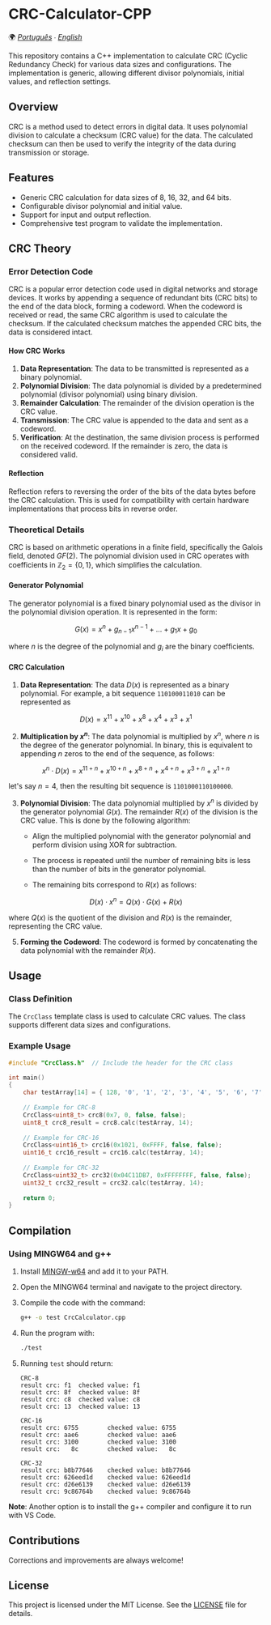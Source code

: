 # CRC-Calculator-CPP

🌍 *[Português](README.md) ∙ [English](README_en.md)*

This repository contains a C++ implementation to calculate CRC (Cyclic Redundancy Check) for various data sizes and configurations. The implementation is generic, allowing different divisor polynomials, initial values, and reflection settings.

## Overview

CRC is a method used to detect errors in digital data. It uses polynomial division to calculate a checksum (CRC value) for the data. The calculated checksum can then be used to verify the integrity of the data during transmission or storage.

## Features

- Generic CRC calculation for data sizes of 8, 16, 32, and 64 bits.
- Configurable divisor polynomial and initial value.
- Support for input and output reflection.
- Comprehensive test program to validate the implementation.

## CRC Theory

### Error Detection Code

CRC is a popular error detection code used in digital networks and storage devices. It works by appending a sequence of redundant bits (CRC bits) to the end of the data block, forming a codeword. When the codeword is received or read, the same CRC algorithm is used to calculate the checksum. If the calculated checksum matches the appended CRC bits, the data is considered intact.

#### How CRC Works

1. **Data Representation**: The data to be transmitted is represented as a binary polynomial.
2. **Polynomial Division**: The data polynomial is divided by a predetermined polynomial (divisor polynomial) using binary division.
3. **Remainder Calculation**: The remainder of the division operation is the CRC value.
4. **Transmission**: The CRC value is appended to the data and sent as a codeword.
5. **Verification**: At the destination, the same division process is performed on the received codeword. If the remainder is zero, the data is considered valid.

#### Reflection

Reflection refers to reversing the order of the bits of the data bytes before the CRC calculation. This is used for compatibility with certain hardware implementations that process bits in reverse order.

### Theoretical Details

CRC is based on arithmetic operations in a finite field, specifically the Galois field, denoted $GF(2)$. The polynomial division used in CRC operates with coefficients in $\mathbb{Z}_2=\{0,1\}$, which simplifies the calculation.

#### Generator Polynomial

The generator polynomial is a fixed binary polynomial used as the divisor in the polynomial division operation. It is represented in the form:

$$
G(x) = x^n + g_{n-1}x^{n-1} + \ldots + g_1x + g_0
$$

where $n$ is the degree of the polynomial and $g_i$ are the binary coefficients.

#### CRC Calculation

1. **Data Representation**: The data $D(x)$ is represented as a binary polynomial. For example, a bit sequence `110100011010` can be represented as

$$
D(x)=x^{11}+x^{10}+x^8+x^4+x^3+x^1
$$

2. **Multiplication by $x^n$**: The data polynomial is multiplied by $x^n$, where $n$ is the degree of the generator polynomial. In binary, this is equivalent to appending $n$ zeros to the end of the sequence, as follows:

$$
x^n \cdot D(x)=x^{11+n}+x^{10+n}+x^{8+n}+x^{4+n}+x^{3+n}+x^{1+n}
$$

let's say $n=4$, then the resulting bit sequence is `1101000110100000`.

3. **Polynomial Division**: The data polynomial multiplied by $x^n$ is divided by the generator polynomial $G(x)$. The remainder $R(x)$ of the division is the CRC value. This is done by the following algorithm:

    - Align the multiplied polynomial with the generator polynomial and perform division using XOR for subtraction.

    - The process is repeated until the number of remaining bits is less than the number of bits in the generator polynomial.

    - The remaining bits correspond to $R(x)$ as follows:
    
$$
    D(x) \cdot x^n = Q(x) \cdot G(x) + R(x)
$$

where $Q(x)$ is the quotient of the division and $R(x)$ is the remainder, representing the CRC value.

5. **Forming the Codeword**: The codeword is formed by concatenating the data polynomial with the remainder $R(x)$.

## Usage

### Class Definition

The `CrcClass` template class is used to calculate CRC values. The class supports different data sizes and configurations.

### Example Usage

```cpp
#include "CrcClass.h"  // Include the header for the CRC class

int main()
{
    char testArray[14] = { 128, '0', '1', '2', '3', '4', '5', '6', '7', '8', '9', 'a', 'A', 129 };
    
    // Example for CRC-8
    CrcClass<uint8_t> crc8(0x7, 0, false, false);
    uint8_t crc8_result = crc8.calc(testArray, 14);
    
    // Example for CRC-16
    CrcClass<uint16_t> crc16(0x1021, 0xFFFF, false, false);
    uint16_t crc16_result = crc16.calc(testArray, 14);
    
    // Example for CRC-32
    CrcClass<uint32_t> crc32(0x04C11DB7, 0xFFFFFFFF, false, false);
    uint32_t crc32_result = crc32.calc(testArray, 14);
    
    return 0;
}
```

## Compilation

### Using MINGW64 and g++

1. Install [MINGW-w64](http://mingw-w64.org/) and add it to your PATH.
2. Open the MINGW64 terminal and navigate to the project directory.
3. Compile the code with the command:

    ```sh
    g++ -o test CrcCalculator.cpp
    ```

4. Run the program with:

    ```sh
    ./test
    ```

5. Running `test` should return:
    ```
    CRC-8
    result crc: f1  checked value: f1
    result crc: 8f  checked value: 8f
    result crc: c8  checked value: c8
    result crc: 13  checked value: 13

    CRC-16
    result crc: 6755        checked value: 6755
    result crc: aae6        checked value: aae6
    result crc: 3100        checked value: 3100
    result crc:   8c        checked value:   8c

    CRC-32
    result crc: b8b77646    checked value: b8b77646
    result crc: 626eed1d    checked value: 626eed1d
    result crc: d26e6139    checked value: d26e6139
    result crc: 9c86764b    checked value: 9c86764b
    ```

**Note**: Another option is to install the g++ compiler and configure it to run with VS Code.

## Contributions

Corrections and improvements are always welcome!

## License

This project is licensed under the MIT License. See the [LICENSE](./LICENSE) file for details.
